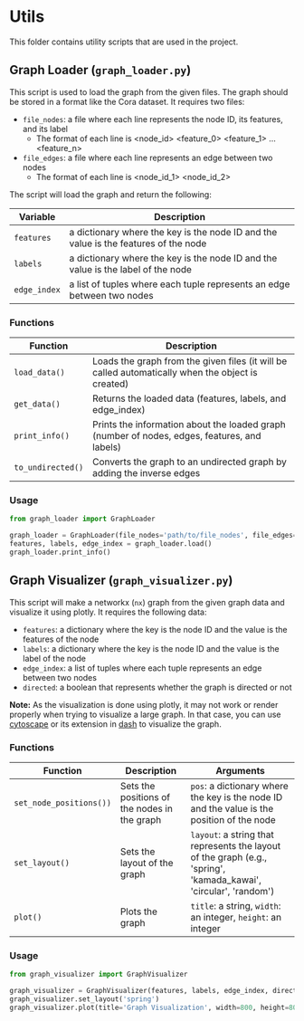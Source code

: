 # Utils

This folder contains utility scripts that are used in the project.

## Graph Loader (`graph_loader.py`)

This script is used to load the graph from the given files. The graph should be stored in a format like the Cora dataset. It requires two files:

- `file_nodes`: a file where each line represents the node ID, its features, and its label
    - The format of each line is <node_id> <feature_0> <feature_1> ... <feature_n> <label>
- `file_edges`: a file where each line represents an edge between two nodes
    - The format of each line is <node_id_1> <node_id_2>

The script will load the graph and return the following:

| Variable | Description |
| --- | --- |
| `features` | a dictionary where the key is the node ID and the value is the features of the node |
| `labels` | a dictionary where the key is the node ID and the value is the label of the node |
| `edge_index` | a list of tuples where each tuple represents an edge between two nodes |

### Functions

| Function | Description |
| --- | --- |
| `load_data()` | Loads the graph from the given files (it will be called automatically when the object is created) |
| `get_data()` | Returns the loaded data (features, labels, and edge_index) |
| `print_info()` | Prints the information about the loaded graph (number of nodes, edges, features, and labels) |
| `to_undirected()` | Converts the graph to an undirected graph by adding the inverse edges |

### Usage

```python
from graph_loader import GraphLoader

graph_loader = GraphLoader(file_nodes='path/to/file_nodes', file_edges='path/to/file_edges')
features, labels, edge_index = graph_loader.load()
graph_loader.print_info()
```

## Graph Visualizer (`graph_visualizer.py`)

This script will make a networkx (`nx`) graph from the given graph data and visualize it using plotly. It requires the following data:

- `features`: a dictionary where the key is the node ID and the value is the features of the node
- `labels`: a dictionary where the key is the node ID and the value is the label of the node
- `edge_index`: a list of tuples where each tuple represents an edge between two nodes
- `directed`: a boolean that represents whether the graph is directed or not

**Note:** As the visualization is done using plotly, it may not work or render properly when trying to visualize a large graph. In that case, you can use [cytoscape](https://cytoscape.org/) or its extension in [dash](https://dash.plotly.com/cytoscape) to visualize the graph.

### Functions

| Function | Description | Arguments |
| --- | --- | --- |
| `set_node_positions())` | Sets the positions of the nodes in the graph | `pos`: a dictionary where the key is the node ID and the value is the position of the node |
| `set_layout()` | Sets the layout of the graph | `layout`: a string that represents the layout of the graph (e.g., 'spring', 'kamada_kawai', 'circular', 'random') |
| `plot()` | Plots the graph | `title`: a string, `width`: an integer, `height`: an integer |

### Usage

```python
from graph_visualizer import GraphVisualizer

graph_visualizer = GraphVisualizer(features, labels, edge_index, directed=False)
graph_visualizer.set_layout('spring')
graph_visualizer.plot(title='Graph Visualization', width=800, height=800)
```